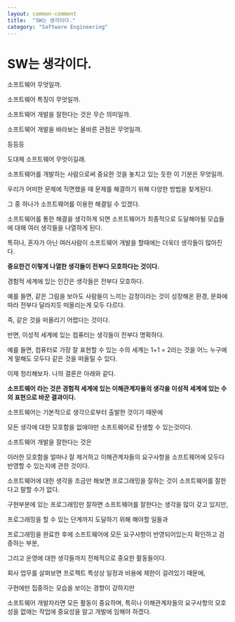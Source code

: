 ```yaml
---
layout: common-comment
title:  "SW는 생각이다."
category: "Software Engineering"
---
```


# SW는 생각이다.

소프트웨어 무엇일까.

소프트웨어 특징이 무엇일까.

소프트웨어 개발을 잘한다는 것은 무슨 의미일까.

소프트웨어 개발을 바라보는 올바른 관점은 무엇일까.

등등등

도대체 소프트웨어 무엇이길래. 

소프트웨어를 개발하는 사람으로써 중요한 것을 놓치고 있는 듯한 이 기분은 무엇일까.

우리가 어떠한 문제에 직면했을 때 문제를 해결하기 위해 다양한 방법을 찾게된다.

그 중 하나가 소프트웨어를 이용한 해결일 수 있겠다.

소프트웨어를 통한 해결을 생각하게 되면 소프트웨어가 최종적으로 도달해야될 모습들에 대해 여러 생각들을 나열하게 된다.

특히나, 혼자가 아닌 여러사람이 소프트웨어 개발을 할때에는 더욱더 생각들이 많아진다.

**중요한건 이렇게 나열한 생각들이 전부다 모호하다는 것이다.**

경험적 세계에 있는 인간은 생각들은 전부다 모호하다.

예를 들면, 같은 그림을 보아도 사람들이 느끼는 감정이라는 것이 성장해온 환경, 문화에 따라 전부다 달라지듯 떠올리는게 모두 다르다.

즉, 같은 것을 떠올리기 어렵다는 것이다.

반면, 이성적 세계에 있는 컴퓨터는 생각들이 전부다 명확하다.

예를 들면, 컴퓨터로 가장 잘 표현할 수 있는 수의 세계는 1+1 = 2라는 것을 어느 누구에게 말해도 모두다 같은 것을 떠올릴 수 있다.

이제 정리해보자. 나의 결론은 아래와 같다.

**소프트웨어 라는 것은 경험적 세계에 있는 이해관계자들의 생각을 이성적 세계에 있는 수의 표현으로 바꾼 결과이다.**

소프트웨어는 기본적으로 생각으로부터 출발한 것이기 때문에 

모든 생각에 대한 모호함을 없애야만 소프트웨어로 탄생할 수 있는것이다.

소프트웨어 개발을 잘한다는 것은 

이러한 모호함을 얼마나 잘 제거하고 이해관계자들의 요구사항을 소프트웨어에 모두다 반영할 수 있는지에 관한 것이다.

소프트웨어에 대한 생각을 조금만 해보면 프로그래밍을 잘하는 것이 소프트웨어를 잘한다고 말할 수가 없다.

구현부분에 있는 프로그래밍만 잘하면 소프트웨어를 잘한다는 생각을 많이 갖고 있지만,

프로그래밍을 할 수 있는 단계까지 도달하기 위해 해야할 일들과 

프로그래밍을 완료한 후에 소프트웨어에 모든 요구사항이 반영되어있는지 확인하고 검증하는 부분,

그리고 운영에 대한 생각들까지 전체적으로 중요한 활동들이다.

회사 업무를 살펴보면 프로젝트 특성상 일정과 비용에 제한이 걸려있기 때문에, 

구현에만 집중하는 모습을 보이는 경향이 강하지만

소프트웨어 개발자라면 모든 활동이 중요하며, 특히나 이해관계자들의 요구사항의 모호성을 없애는 작업에 중요성을 알고 개발에 임해야 하겠다.










